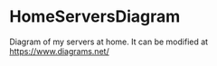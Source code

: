 # HomeServersDiagram

Diagram of my servers at home. It can be modified at https://www.diagrams.net/
